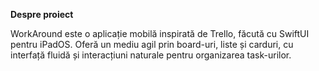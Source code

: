 **Despre proiect**

WorkAround este o aplicație mobilă inspirată de Trello, făcută cu SwiftUI pentru iPadOS. Oferă un mediu agil prin board-uri, liste și carduri, cu interfață fluidă și interacțiuni naturale pentru organizarea task-urilor.
